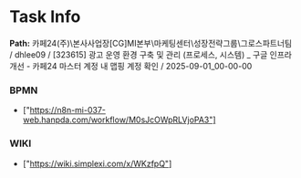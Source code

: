# Task Info

**Path:** 카페24(주)\본사사업장\[CG]MI본부\마케팅센터\성장전략그룹\그로스파트너팀 / dhlee09 / [323615] 광고 운영 환경 구축 및 관리 (프로세스, 시스템) _ 구글 인프라 개선 - 카페24 마스터 계정 내 맵핑 계정 확인 / 2025-09-01_00-00-00

### BPMN
- ["https://n8n-mi-037-web.hanpda.com/workflow/M0sJcOWpRLVjoPA3"]

### WIKI
- ["https://wiki.simplexi.com/x/WKzfpQ"]

